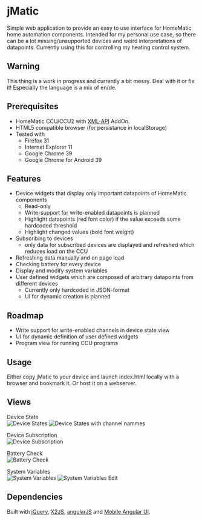jMatic
======
Simple web application to provide an easy to use interface for HomeMatic
home automation components. Intended for my personal use case, so there can be
a lot missing/unsupported devices and weird interpretations of datapoints.
Currently using this for controlling my heating control system.

Warning
-------
This thing is a work in progress and currently a bit messy. Deal with it or fix it!
Especially the language is a mix of en/de.

Prerequisites
-------------
- HomeMatic CCU/CCU2 with [XML-API] AddOn.
- HTML5 compatible browser (for persistance in localStorage)
- Tested with
  - Firefox 31
  - Internet Explorer 11
  - Google Chrome 39
  - Google Chrome for Android 39

Features
--------
- Device widgets that display only important datapoints of HomeMatic components
	- Read-only
	- Write-support for write-enabled datapoints is planned
	- Highlight datapoints (red font color) if the value exceeds some hardcoded threshold
	- Highlight changed values (bold font weight)
- Subscribing to devices
	- only data for subscribed devices are displayed and refreshed which reduces load on the CCU  
- Refreshing data manually and on page load
- Checking battery for every device
- Display and modify system variables
- User defined widgets which are composed of arbitrary datapoints from different devices
	- Currently only hardcoded in JSON-format
	- UI for dynamic creation is planned

Roadmap
-------
- Write support for write-enabled channels in device state view
- UI for dynamic definition of user defined widgets
- Program view for running CCU programs

Usage
-----
Either copy jMatic to your device and launch index.html locally with a browser and bookmark it.
Or host it on a webserver.

Views
-----
Device State  
![Device States](./doc/screenshots/DeviceState_Flow.png?raw=true)
![Device States with channel nammes](./doc/screenshots/DeviceState_Names.png?raw=true)

Device Subscription  
![Device Subscription](./doc/screenshots/DeviceSubscription.png?raw=true)

Battery Check  
![Battery Check](./doc/screenshots/BatteryCheck.png?raw=true)

System Variables  
![System Variables](./doc/screenshots/SystemVariables.png?raw=true)
![System Variables Edit](./doc/screenshots/SystemVariables_EditNumber.png?raw=true)

Dependencies
------------
Built with [jQuery], [X2JS], [angularJS] and [Mobile Angular UI].


[XML-API]: http://www.homematic-inside.de/software/xml-api
[jQuery]: http://jquery.com/
[X2JS]: https://code.google.com/p/x2js/
[angularJS]: https://angularjs.org/
[Mobile Angular UI]: http://mobileangularui.com/
